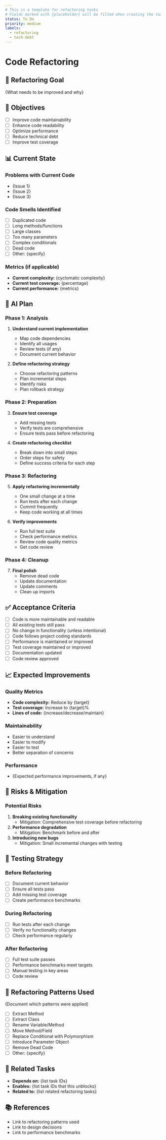 ```yaml
---
# This is a template for refactoring tasks
# Fields marked with {placeholder} will be filled when creating the task
status: To Do
priority: medium
labels:
  - refactoring
  - tech-debt
---
```


# Code Refactoring

## 🔧 Refactoring Goal

{What needs to be improved and why}

## 🎯 Objectives

- [ ] Improve code maintainability
- [ ] Enhance code readability
- [ ] Optimize performance
- [ ] Reduce technical debt
- [ ] Improve test coverage

## 📊 Current State

### Problems with Current Code
- {Issue 1}
- {Issue 2}
- {Issue 3}

### Code Smells Identified
- [ ] Duplicated code
- [ ] Long methods/functions
- [ ] Large classes
- [ ] Too many parameters
- [ ] Complex conditionals
- [ ] Dead code
- [ ] Other: {specify}

### Metrics (if applicable)
- **Current complexity:** {cyclomatic complexity}
- **Current test coverage:** {percentage}
- **Current performance:** {metrics}

## 🤖 AI Plan

### Phase 1: Analysis
1. **Understand current implementation**
   - Map code dependencies
   - Identify all usages
   - Review tests (if any)
   - Document current behavior

2. **Define refactoring strategy**
   - Choose refactoring patterns
   - Plan incremental steps
   - Identify risks
   - Plan rollback strategy

### Phase 2: Preparation
3. **Ensure test coverage**
   - Add missing tests
   - Verify tests are comprehensive
   - Ensure tests pass before refactoring

4. **Create refactoring checklist**
   - Break down into small steps
   - Order steps for safety
   - Define success criteria for each step

### Phase 3: Refactoring
5. **Apply refactoring incrementally**
   - One small change at a time
   - Run tests after each change
   - Commit frequently
   - Keep code working at all times

6. **Verify improvements**
   - Run full test suite
   - Check performance metrics
   - Review code quality metrics
   - Get code review

### Phase 4: Cleanup
7. **Final polish**
   - Remove dead code
   - Update documentation
   - Update comments
   - Clean up imports

## ✅ Acceptance Criteria

- [ ] Code is more maintainable and readable
- [ ] All existing tests still pass
- [ ] No change in functionality (unless intentional)
- [ ] Code follows project coding standards
- [ ] Performance is maintained or improved
- [ ] Test coverage maintained or improved
- [ ] Documentation updated
- [ ] Code review approved

## 📈 Expected Improvements

### Quality Metrics
- **Code complexity:** Reduce by {target}
- **Test coverage:** Increase to {target}%
- **Lines of code:** {increase/decrease/maintain}

### Maintainability
- Easier to understand
- Easier to modify
- Easier to test
- Better separation of concerns

### Performance
- {Expected performance improvements, if any}

## 🚨 Risks & Mitigation

### Potential Risks
1. **Breaking existing functionality**
   - Mitigation: Comprehensive test coverage before refactoring
2. **Performance degradation**
   - Mitigation: Benchmark before and after
3. **Introducing new bugs**
   - Mitigation: Small incremental changes with testing

## 🧪 Testing Strategy

### Before Refactoring
- [ ] Document current behavior
- [ ] Ensure all tests pass
- [ ] Add missing test coverage
- [ ] Create performance benchmarks

### During Refactoring
- [ ] Run tests after each change
- [ ] Verify no functionality changes
- [ ] Check performance regularly

### After Refactoring
- [ ] Full test suite passes
- [ ] Performance benchmarks meet targets
- [ ] Manual testing in key areas
- [ ] Code review

## 📝 Refactoring Patterns Used

(Document which patterns were applied)
- [ ] Extract Method
- [ ] Extract Class
- [ ] Rename Variable/Method
- [ ] Move Method/Field
- [ ] Replace Conditional with Polymorphism
- [ ] Introduce Parameter Object
- [ ] Remove Dead Code
- [ ] Other: {specify}

## 🔗 Related Tasks

- **Depends on:** {list task IDs}
- **Enables:** {list task IDs that this unblocks}
- **Related to:** {list related refactoring tasks}

## 📚 References

- Link to refactoring patterns used
- Link to design decisions
- Link to performance benchmarks
